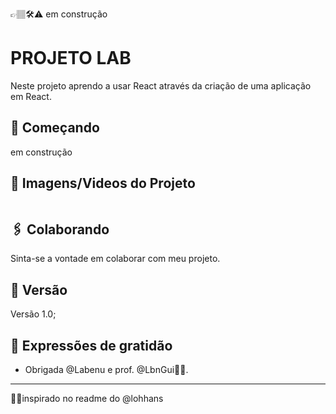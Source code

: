 👉🏽🛠⚠ em construção
<!--👉🏽🛠⚠ em contrução
✋🏽❌⛔parado
👍🏽✔🟢concluído-->
# PROJETO LAB

Neste projeto aprendo a usar React através da criação de uma aplicação em React.

## 🚀 Começando

em construção

## 📸 Imagens/Videos do Projeto

<img src="">

## 🖇️ Colaborando

Sinta-se a vontade em colaborar com meu projeto.

## 📌 Versão

Versão 1.0;

## 🎁 Expressões de gratidão

* Obrigada @Labenu e prof. @LbnGui📢🤓.

---
🤝🏽inspirado no readme do @lohhans